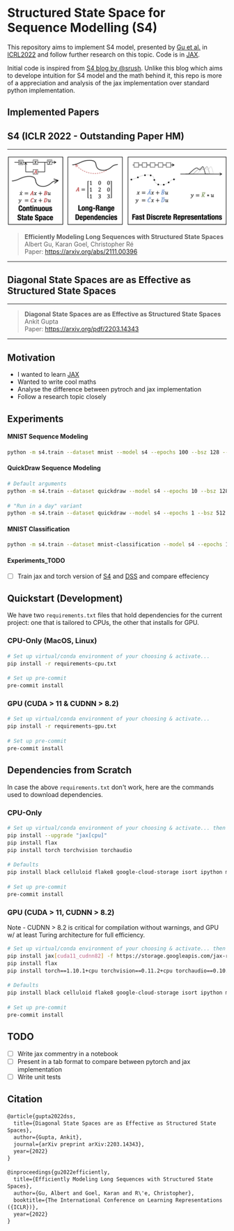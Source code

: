 # Structured State Space for Sequence Modelling (S4)

This repository aims to implement S4 model, presented by [Gu et al.](https://arxiv.org/abs/2111.00396) in [ICRL2022](https://iclr.cc/Conferences/2022)
and follow further research on this topic. Code is in [JAX](https://jax.readthedocs.io/en/latest/).

Initial code is inspired from [S4 blog by @srush](https://srush.github.io/annotated-s4/). Unlike this blog
which aims to develope intuition for S4 model and the math behind it, this repo is more of a appreciation
and analysis of the jax implementation over standard python implementation.

## Implemented Papers

## S4 (ICLR 2022 - Outstanding Paper HM)
----------------------------------------------------
![Structured State Spaces](assets/s4.png "Properties of Structured State Spaces")
> **Efficiently Modeling Long Sequences with Structured State Spaces**\
> Albert Gu, Karan Goel, Christopher Ré\
> Paper: https://arxiv.org/abs/2111.00396

----------------------------------------------------
## Diagonal State Spaces are as Effective as Structured State Spaces
----------------------------------------------------
> **Diagonal State Spaces are as Effective as Structured State Spaces**\
> Ankit Gupta\
> Paper: https://arxiv.org/pdf/2203.14343
----------------------------------------------------

## Motivation

- I wanted to learn [JAX](https://jax.readthedocs.io/en/latest/)
- Wanted to write cool maths
- Analyse the difference between pytroch and jax implementation
- Follow a research topic closely

## Experiments

#### MNIST Sequence Modeling

```bash
python -m s4.train --dataset mnist --model s4 --epochs 100 --bsz 128 --d_model 128 --ssm_n 64
```

#### QuickDraw Sequence Modeling

```bash
# Default arguments
python -m s4.train --dataset quickdraw --model s4 --epochs 10 --bsz 128 --d_model 128 --ssm_n 64

# "Run in a day" variant
python -m s4.train --dataset quickdraw --model s4 --epochs 1 --bsz 512 --d_model 256 --ssm_n 64 --p_dropout 0.05
```

#### MNIST Classification

```bash
python -m s4.train --dataset mnist-classification --model s4 --epochs 10 --bsz 128 --d_model 128 --ssm_n 64
```

<!-- Gets "best" 97.76% accuracy in 10 epochs @ 40s/epoch on a TitanRTX. -->

#### Experiments_TODO
- [ ] Train jax and torch version of [S4]() and [DSS]() and compare effeciency


## Quickstart (Development)

We have two `requirements.txt` files that hold dependencies for the current project: one that is tailored to CPUs,
the other that installs for GPU.

### CPU-Only (MacOS, Linux)

```bash
# Set up virtual/conda environment of your choosing & activate...
pip install -r requirements-cpu.txt

# Set up pre-commit
pre-commit install
```

### GPU (CUDA > 11 & CUDNN > 8.2)

```bash
# Set up virtual/conda environment of your choosing & activate...
pip install -r requirements-gpu.txt

# Set up pre-commit
pre-commit install
```

## Dependencies from Scratch

In case the above `requirements.txt` don't work, here are the commands used to download dependencies.

### CPU-Only

```bash
# Set up virtual/conda environment of your choosing & activate... then install the following:
pip install --upgrade "jax[cpu]"
pip install flax
pip install torch torchvision torchaudio

# Defaults
pip install black celluloid flake8 google-cloud-storage isort ipython matplotlib pre-commit seaborn tensorflow tqdm

# Set up pre-commit
pre-commit install
```

### GPU (CUDA > 11, CUDNN > 8.2)

Note - CUDNN > 8.2 is critical for compilation without warnings, and GPU w/ at least Turing architecture for full
efficiency.

```bash
# Set up virtual/conda environment of your choosing & activate... then install the following:
pip install jax[cuda11_cudnn82] -f https://storage.googleapis.com/jax-releases/jax_releases.html
pip install flax
pip install torch==1.10.1+cpu torchvision==0.11.2+cpu torchaudio==0.10.1+cpu -f https://download.pytorch.org/whl/cpu/torch_stable.html

# Defaults
pip install black celluloid flake8 google-cloud-storage isort ipython matplotlib pre-commit seaborn tensorflow tqdm

# Set up pre-commit
pre-commit install
```

## TODO

- [ ] Write jax commentry in a notebook
- [ ] Present in a tab format to compare between pytorch and jax implementation
- [ ] Write unit tests

## Citation


```
@article{gupta2022dss,
  title={Diagonal State Spaces are as Effective as Structured State Spaces},
  author={Gupta, Ankit},
  journal={arXiv preprint arXiv:2203.14343},
  year={2022}
}

@inproceedings{gu2022efficiently,
  title={Efficiently Modeling Long Sequences with Structured State Spaces},
  author={Gu, Albert and Goel, Karan and R\'e, Christopher},
  booktitle={The International Conference on Learning Representations ({ICLR})},
  year={2022}
}

```
